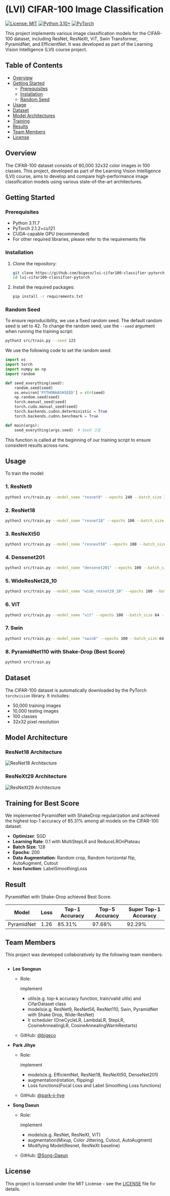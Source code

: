 # (LVI) CIFAR-100 Image Classification
[![License: MIT](https://img.shields.io/badge/License-MIT-yellow.svg)](https://opensource.org/licenses/MIT)
[![Python 3.10+](https://img.shields.io/badge/python-3.10+-blue.svg)](https://www.python.org/downloads/release/python-3117/)
[![PyTorch](https://img.shields.io/badge/PyTorch-%23EE4C2C.svg?style=flat&logo=PyTorch&logoColor=white)](https://pytorch.org/)

This project implements various image classification models for 
the CIFAR-100 dataset, including ResNet, ResNeXt, ViT, 
Swin Transformer, PyramidNet, and EfficientNet. 
It was developed as part of the Learning Vision Intelligence (LVI) 
course project.


## Table of Contents

- [Overview](#overview)
- [Getting Started](#getting-started)
  - [Prerequisites](#prerequisites)
  - [Installation](#installation)
  - [Random Seed](#randomseed)
- [Usage](#usage)
- [Dataset](#dataset)
- [Model Architectures](#model-architectures)
- [Training](#training)
- [Results](#results)
- [Team Members](#team-members)
- [License](#license)

## Overview

The CIFAR-100 dataset consists of 60,000 32x32 color images 
in 100 classes. This project, developed as part of the Learning 
Vision Intelligence (LVI) course, 
aims to develop and compare high-performance image classification 
models using various state-of-the-art architectures.

## Getting Started

### Prerequisites

- Python 3.11.7
- PyTorch 2.1.2+cu121
- CUDA-capable GPU (recommended)
- For other required libraries, please refer to the requirements file

### Installation

1. Clone the repository:
   ```sh
   git clone https://github.com/bigeco/lvi-cifar100-classifier-pytorch.git
   cd lvi-cifar100-classifier-pytorch
   ```

2. Install the required packages:
   ```sh
   pip install -r requirements.txt
   ```

### Random Seed

To ensure reproducibility, we use a fixed random seed. The default random seed is set to 42.
To change the random seed, use the `--seed` argument when running the training script:

```sh
python3 src/train.py --seed 123 
```

We use the following code to set the random seed:

```python
import os
import torch
import numpy as np
import random

def seed_everything(seed):
    random.seed(seed)
    os.environ['PYTHONHASHSEED'] = str(seed)
    np.random.seed(seed)
    torch.manual_seed(seed)
    torch.cuda.manual_seed(seed)
    torch.backends.cudnn.deterministic = True
    torch.backends.cudnn.benchmark = True

def main(args):
    seed_everything(args.seed)  # Seed 고정
```

This function is called at the beginning of our training script to ensure consistent results across runs.


## Usage

To train the model:

### 1. ResNet9
```sh
python3 src/train.py --model_name "resnet9" --epochs 240 --batch_size 128 --optimizer_name "Adam" --lr 0.005 --scheduler_name "OneCycleLR" --select_transform 'RandomCrop,RandomHorizontalFlip,ColorJitter' --mixup True
```

### 2. ResNet18
```sh
python3 src/train.py --model_name "resnet18" --epochs 100 --batch_size 64 --optimizer_name "AdamW" --lr 0.008 --criterion_name "LabelSmoothingLoss" --scheduler_name "OneCycleLR" --select_transform 'RandomCrop,RandomHorizontalFlip,ColorJitter' --mixup True --split True --train_ratio 0.8
```

### 3. ResNeXt50
```sh
python3 src/train.py --model_name "resnext50" --epochs 100 --batch_size 64 --optimizer_name "Adam" --lr 0.001 --select_transform 'RandomCrop,RandomHorizontalFlip,ColorJitter' --mixup True --split True --train_ratio 0.8
```

### 4. Densenet201
```sh
python3 src/train.py --model_name "densenet201" --epochs 100 --batch_size 64 --optimizer_name "Adam" --lr 0.001 --select_transform '' --split True --train_ratio 0.8
```

### 5. WideResNet28_10
```sh
python3 src/train.py --model_name "wide_resnet28_10" --epochs 100 --batch_size 64 --optimizer_name "Adam" --lr 0.001 --select_transform 'RandomCrop,RandomHorizontalFlip,ColorJitter' --mixup True --split True --train_ratio 0.8
```

### 6. ViT
```sh
python3 src/train.py --model_name "vit" --epochs 100 --batch_size 64 --optimizer_name "Adam" --lr 0.001 --select_transform '' --split True --train_ratio 0.8
```

### 7. Swin
```sh
python3 src/train.py --model_name "swin6" --epochs 100 --batch_size 64 --optimizer_name "AdamW" --lr 0.001 --weight_decay 0.05 --scheduler_name "CosineAnnealingLR" --select_transform 'RandomCrop,RandomHorizontalFlip' --split True --train_ratio 0.8
```

### 8. PyramidNet110 with Shake-Drop (Best Score) 
```sh
python3 src/train.py 
```

## Dataset

The CIFAR-100 dataset is automatically downloaded by the PyTorch `torchvision` library. It includes:
- 50,000 training images
- 10,000 testing images
- 100 classes
- 32x32 pixel resolution

## Model Architecture

### ResNet18 Architecture
![ResNet18 Architecture](./src/images/resnet18.png)

### ResNeXt29 Architecture 
![ResNeXt29 Architecture](./src/images/resnext29.png)


## Training for Best Score

We implemented PyramidNet with ShakeDrop regularization 
and achieved the highest top-1 accuracy of 85.31% among all models 
on the CIFAR-100 dataset.

- **Optimizer**: SGD
- **Learning Rate**: 0.1 with MultiStepLR and ReduceLROnPlateau
- **Batch Size**: 128
- **Epochs**: 200
- **Data Augmentation**: Random crop, Random horizontal flip, AutoAugment, Cutout
- **loss function**: LabelSmoothingLoss

## Result
PyramidNet with Shake-Drop achieved Best Score.

| Model       | Loss | Top-1 Accuracy | Top-5 Accuracy | Super Top-1 Accuracy |
|-------------|------|----------------|----------------|----------------------|
| PyramidNet  | 1.26 | 85.31%         | 97.68%         | 92.29%               |


## Team Members

This project was developed collaboratively by the following team members:

<a href="https://github.com/bigeco/lvi-cifar100-classifier-pytorch/graphs/contributors">
  <img src="https://contrib.rocks/image?repo=bigeco/lvi-cifar100-classifier-pytorch"  alt=""/>
</a>

- **Lee Songeun**
  - Role: 
    
    implement
    
    - utils(e.g. top-k accuracy function, train/valid utils) and CifarDataset class
    - models(e.g. ResNet9, ResNet56, ResNet110, Swin, PyramidNet with Shake Drop, Wide-ResNet)
    - lr scheduler (OneCycleLR, LambdaLR, StepLR, CosineAnnealingLR, CosineAnnealingWarmRestarts)

  - GitHub: [@bigeco](https://github.com/bigeco)


- **Park Jihye**
  - Role: 

    implement 

    - models(e.g. EfficientNet, ResNet18, ResNeXt50, DenseNet201) 
    - augmentation(rotation, flipping)
    - Loss functions(Focal Loss and Label Smoothing Loss functions)

  - GitHub: [@park-ji-hye](https://github.com/park-ji-hye)


- **Song Daeun**
  - Role:
  
    implement
    
    - models(e.g. ResNet, ResNeXt, ViT)
    - augmentation(Mixup, Color Jittering, Cutout, AutoAugment)
    - Modifying Model(Resnet, ResNeXt baseline)

  - GitHub: [@Song-Daeun](https://github.com/Song-Daeun)


## License

This project is licensed under the MIT License - see the [LICENSE](LICENSE) file for details.
